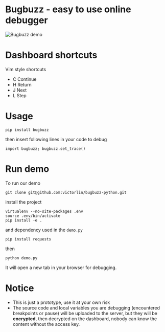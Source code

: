 # Bugbuzz - easy to use online debugger

![Bugbuzz demo](/screencast.gif?raw=true )

# Dashboard shortcuts

Vim style shortcuts

 - C Continue
 - H Return
 - J Next
 - L Step

# Usage

```
pip install bugbuzz
```

then insert following lines in your code to debug

```
import bugbuzz; bugbuzz.set_trace()
```

# Run demo

To run our demo

```
git clone git@github.com:victorlin/bugbuzz-python.git
```

install the project

```
virtualenv --no-site-packages .env
source .env/bin/activate
pip install -e .
```

and dependency used in the `demo.py`

```
pip install requests
```

then

```
python demo.py
```

It will open a new tab in your browser for debugging.

# Notice

 - This is just a prototype, use it at your own risk
 - The source code and local variables you are debugging (encountered breakpoints or pause) will be uploaded to the server, but they will be **encrypted**, then decrypted on the dashboard, nobody can know the content without the access key.
